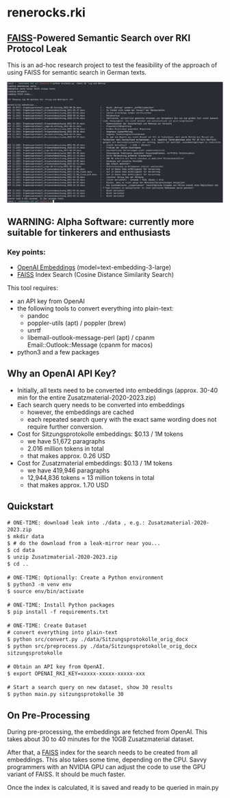 # renerocks.rki

## [FAISS](https://github.com/facebookresearch/faiss)-Powered Semantic Search over RKI Protocol Leak

This is an ad-hoc research project to test the feasibility of the approach of
using FAISS for semantic search in German texts.

![](./demo/rki.demo.png)

## WARNING: Alpha Software: currently more suitable for tinkerers and enthusiasts


### Key points:

- [OpenAI
  Embeddings](https://platform.openai.com/docs/guides/embeddings/what-are-embeddings) (model=text-embedding-3-large)
- [FAISS](https://github.com/facebookresearch/faiss) Index Search (Cosine Distance Similarity Search)


This tool requires:

- an API key from OpenAI
- the following tools to convert everything into plain-text:
    - pandoc
    - poppler-utils (apt) / poppler (brew)
    - unrtf
    - libemail-outlook-message-perl (apt) / cpanm Email::Outlook::Message (cpanm
      for macos)
- python3 and a few packages

## Why an OpenAI API Key?

- Initially, all texts need to be converted into embeddings (approx. 30-40 min
  for the entire Zusatzmaterial-2020-2023.zip)
- Each search query needs to be converted into embeddings
    - however, the embeddings are cached
    - each repeated search query with the exact same wording does not require
      further conversion.
- Cost for Sitzungsprotokolle embeddings: $0.13 / 1M tokens
    - we have 51,672 paragraphs
    - 2.016 million tokens in total
    - that makes approx. 0.26 USD
- Cost for Zusatzmaterial embeddings: $0.13 / 1M tokens
    - we have 419,946 paragraphs
    - 12,944,836 tokens = 13 million tokens in total
    - that makes approx. 1.70 USD

## Quickstart

```shell
# ONE-TIME: download leak into ./data , e.g.: Zusatzmaterial-2020-2023.zip
$ mkdir data 
$ # do the download from a leak-mirror near you...
$ cd data
$ unzip Zusatzmaterial-2020-2023.zip
$ cd ..

# ONE-TIME: Optionally: Create a Python environment
$ python3 -m venv env
$ source env/bin/activate

# ONE-TIME: Install Python packages
$ pip install -f requirements.txt

# ONE-TIME: Create Dataset
# convert everything into plain-text
$ python src/convert.py ./data/Sitzungsprotokolle_orig_docx
$ python src/preprocess.py ./data/Sitzungsprotokolle_orig_docx sitzungsprotokolle

# Obtain an API key from OpenAI.
$ export OPENAI_RKI_KEY=xxxxx-xxxxx-xxxxx-xxx

# Start a search query on new dataset, show 30 results
$ python main.py sitzungsprotokolle 30
```

## On Pre-Processing
During pre-processing, the embeddings are fetched from OpenAI. This takes about
30 to 40 minutes for the 10GB Zusatzmaterial dataset.

After that, a [FAISS](https://github.com/facebookresearch/faiss) index for the
search needs to be created from all embeddings. This also takes some time,
depending on the CPU. Savvy programmers with an NVIDIA GPU can adjust the code
to use the GPU variant of FAISS. It should be much faster.

Once the index is calculated, it is saved and ready to be queried in main.py

